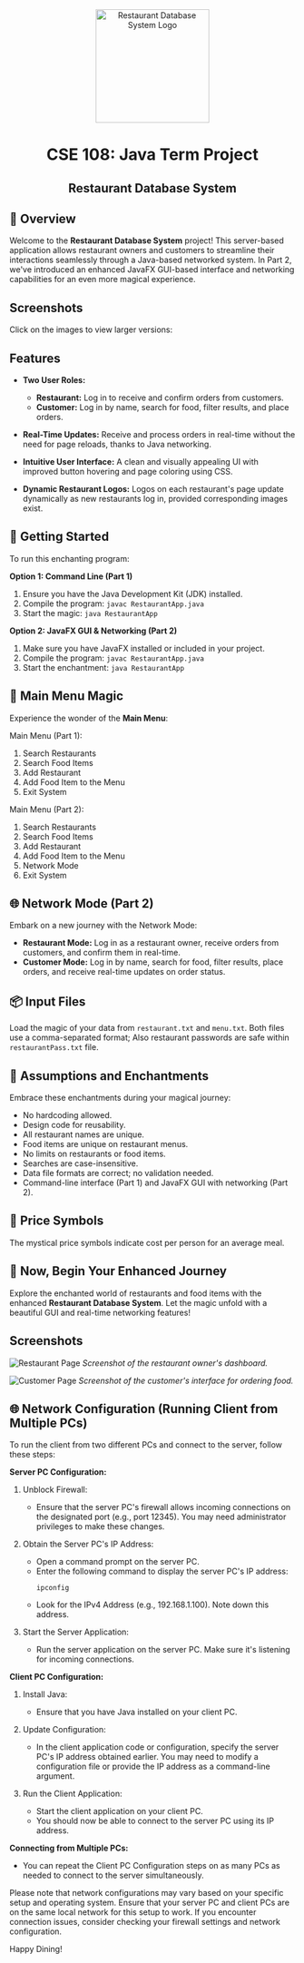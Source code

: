 <div align="center">
  <img src="restaurant-logo.jpg" alt="Restaurant Database System Logo" width="200">
  <h1>CSE 108: Java Term Project</h1>
  <h2>Restaurant Database System</h2>
</div>

## 🍔 Overview

Welcome to the **Restaurant Database System** project! This server-based application allows restaurant owners and customers to streamline their interactions seamlessly through a Java-based networked system. In Part 2, we've introduced an enhanced JavaFX GUI-based interface and networking capabilities for an even more magical experience.

## Screenshots

<!-- Add the following HTML and JavaScript code to automatically list images from the 'screenshots' folder -->

<div>
  <p>Click on the images to view larger versions:</p>
  <ul id="screenshot-list">
    <!-- The script below will populate this list -->
  </ul>
</div>

<script>
  // JavaScript code to generate a list of images from the 'screenshots' folder
  const screenshotList = document.getElementById('screenshot-list');

  // Replace 'screenshots/' with the actual path to your folder
  const screenshotPath = 'screenshots/';

  // List of allowed image file extensions
  const imageExtensions = ['.png', '.jpg', '.jpeg', '.gif'];

  // Function to check if a file has an allowed image extension
  function isImageFile(filename) {
    const ext = filename.slice(((filename.lastIndexOf(".") - 1) >>> 0) + 2);
    return imageExtensions.includes('.' + ext.toLowerCase());
  }

  // Function to generate the HTML for each image
  function createImageElement(filename) {
    return `<li><a href="${screenshotPath}${filename}" target="_blank"><img src="${screenshotPath}${filename}" alt="${filename}" width="200"></a></li>`;
  }

  // Fetch the list of files in the 'screenshots' folder and generate the list
  fetch(screenshotPath)
    .then((response) => response.text())
    .then((text) => {
      const parser = new DOMParser();
      const htmlDoc = parser.parseFromString(text, 'text/html');
      const files = Array.from(htmlDoc.links).map((link) => link.href);
      const imageFiles = files.filter(isImageFile);
      const imageListHTML = imageFiles.map(createImageElement).join('');
      screenshotList.innerHTML = imageListHTML;
    })
    .catch((error) => {
      console.error('Error fetching screenshot files:', error);
    });
</script>


## Features

- **Two User Roles:** 
  - **Restaurant:** Log in to receive and confirm orders from customers.
  - **Customer:** Log in by name, search for food, filter results, and place orders.

- **Real-Time Updates:** Receive and process orders in real-time without the need for page reloads, thanks to Java networking.

- **Intuitive User Interface:** A clean and visually appealing UI with improved button hovering and page coloring using CSS.

- **Dynamic Restaurant Logos:** Logos on each restaurant's page update dynamically as new restaurants log in, provided corresponding images exist.

## 🚀 Getting Started

To run this enchanting program:

**Option 1: Command Line (Part 1)**
1. Ensure you have the Java Development Kit (JDK) installed.
2. Compile the program: `javac RestaurantApp.java`
3. Start the magic: `java RestaurantApp`

**Option 2: JavaFX GUI & Networking (Part 2)**
1. Make sure you have JavaFX installed or included in your project.
2. Compile the program: `javac RestaurantApp.java`
3. Start the enchantment: `java RestaurantApp`

## 🌮 Main Menu Magic

Experience the wonder of the **Main Menu**:

Main Menu (Part 1):

1. Search Restaurants
2. Search Food Items
3. Add Restaurant
4. Add Food Item to the Menu
5. Exit System

Main Menu (Part 2):

1. Search Restaurants
2. Search Food Items
3. Add Restaurant
4. Add Food Item to the Menu
5. Network Mode
6. Exit System

## 🌐 Network Mode (Part 2)

Embark on a new journey with the Network Mode:

- **Restaurant Mode:** Log in as a restaurant owner, receive orders from customers, and confirm them in real-time.
- **Customer Mode:** Log in by name, search for food, filter results, place orders, and receive real-time updates on order status.

## 📦 Input Files

Load the magic of your data from `restaurant.txt` and `menu.txt`. Both files use a comma-separated format; Also restaurant passwords are safe within `restaurantPass.txt` file.

## 🎩 Assumptions and Enchantments

Embrace these enchantments during your magical journey:

- No hardcoding allowed.
- Design code for reusability.
- All restaurant names are unique.
- Food items are unique on restaurant menus.
- No limits on restaurants or food items.
- Searches are case-insensitive.
- Data file formats are correct; no validation needed.
- Command-line interface (Part 1) and JavaFX GUI with networking (Part 2).

## 💸 Price Symbols 

The mystical price symbols indicate cost per person for an average meal.

## 🌟 Now, Begin Your Enhanced Journey

Explore the enchanted world of restaurants and food items with the enhanced **Restaurant Database System**. Let the magic unfold with a beautiful GUI and real-time networking features!

## Screenshots

![Restaurant Page](screenshots/restaurant_page.png)
*Screenshot of the restaurant owner's dashboard.*

![Customer Page](screenshots/customer_page.png)
*Screenshot of the customer's interface for ordering food.*
## 🌐 Network Configuration (Running Client from Multiple PCs)

To run the client from two different PCs and connect to the server, follow these steps:

**Server PC Configuration:**
1. Unblock Firewall:
   - Ensure that the server PC's firewall allows incoming connections on the designated port (e.g., port 12345). You may need administrator privileges to make these changes.

2. Obtain the Server PC's IP Address:
   - Open a command prompt on the server PC.
   - Enter the following command to display the server PC's IP address:
     ```
     ipconfig
     ```
   - Look for the IPv4 Address (e.g., 192.168.1.100). Note down this address.

3. Start the Server Application:
   - Run the server application on the server PC. Make sure it's listening for incoming connections.

**Client PC Configuration:**
1. Install Java:
   - Ensure that you have Java installed on your client PC.

2. Update Configuration:
   - In the client application code or configuration, specify the server PC's IP address obtained earlier. You may need to modify a configuration file or provide the IP address as a command-line argument.

3. Run the Client Application:
   - Start the client application on your client PC.
   - You should now be able to connect to the server PC using its IP address.

**Connecting from Multiple PCs:**
- You can repeat the Client PC Configuration steps on as many PCs as needed to connect to the server simultaneously.

Please note that network configurations may vary based on your specific setup and operating system. Ensure that your server PC and client PCs are on the same local network for this setup to work. If you encounter connection issues, consider checking your firewall settings and network configuration.


Happy Dining!
